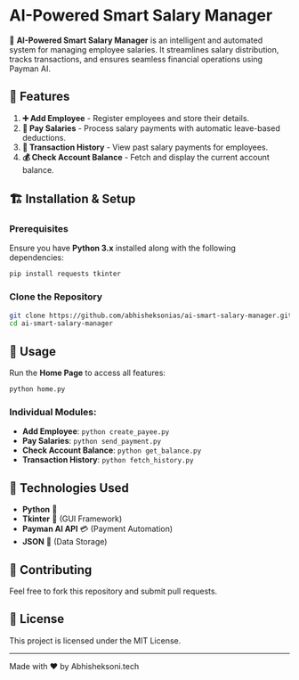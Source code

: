 # AI-Powered Smart Salary Manager

🚀 **AI-Powered Smart Salary Manager** is an intelligent and automated system for managing employee salaries. It streamlines salary distribution, tracks transactions, and ensures seamless financial operations using Payman AI.

## 📌 Features

1. **➕ Add Employee** - Register employees and store their details.
2. **💸 Pay Salaries** - Process salary payments with automatic leave-based deductions.
3. **📜 Transaction History** - View past salary payments for employees.
4. **💰 Check Account Balance** - Fetch and display the current account balance.

## 🏗️ Installation & Setup

### Prerequisites
Ensure you have **Python 3.x** installed along with the following dependencies:

```bash
pip install requests tkinter
```

### Clone the Repository
```bash
git clone https://github.com/abhisheksonias/ai-smart-salary-manager.git
cd ai-smart-salary-manager
```

## 🚀 Usage

Run the **Home Page** to access all features:

```bash
python home.py
```

### Individual Modules:
- **Add Employee**: `python create_payee.py`
- **Pay Salaries**: `python send_payment.py`
- **Check Account Balance**: `python get_balance.py`
- **Transaction History**: `python fetch_history.py`

## 🔗 Technologies Used
- **Python** 🐍
- **Tkinter** 🎨 (GUI Framework)
- **Payman AI API** 💳 (Payment Automation)
- **JSON** 📁 (Data Storage)

## 🤝 Contributing
Feel free to fork this repository and submit pull requests.

## 📜 License
This project is licensed under the MIT License.

---
Made with ❤️ by Abhisheksoni.tech
